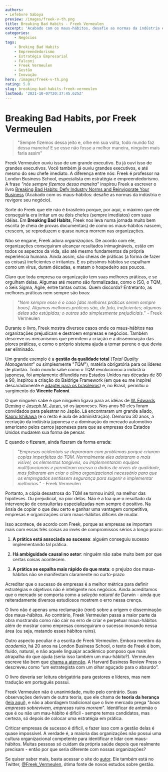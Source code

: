 ```yaml
---
authors:
- Lefebvre Saboya
preview: /images/freek-v-th.png
title: Breaking Bad Habits - Freek Vermeulen
excerpt: 'Acabado com os maus-hábitos, desafie as normas da indústria e revigore seu negócio'
categories:
    - Negócios
tags:
    - Breking Bad Habits
    - Empreendedorismo
    - Estratégia Empresarial
    - Falconi
    - Freek Vermeulen
    - Gestão
    - Inovação
hero: /images/freek-v-th.png
rating: 5.0
slug: breaking-bad-habits-freek-vermeulen
lastmod: '2021-10-07T20:37:45.625Z'
---
```

# Breaking Bad Habits, por Freek Vermeulen

> "Sempre fizemos dessa jeito e, olhe em sua volta, todo mundo faz dessa maneira! E se esse não fosse a melhor maneira, ninguém mais faria assim"

Freek Vermeulen ouviu isso de um grande executivo. Eu já ouvi isso de grandes executivos. Você também já ouviu grandes executivos, e até mesmo do seu chefe imediato. A diferença entre nós: Freek é professor na London Business School,  especialista em estratégia e empreendedorismo. A frase *"nós sempre fizemos dessa maneira"* inspirou Freek a escrever o livro [Breaking Bad Habits: Defy Industry Norms and Reinvigorate Your Business](https://www.amazon.com.br/Breaking-Bad-Habits-Practices-Business-ebook/dp/B07BRZ7LS3/) (Acabado com os maus-hábitos: desafie as normas da indústria e revigore seu negócio).

Sorte do Freek que ele não é brasileiro porque, por aqui, o máximo que ele conseguiria era irritar um ou dois chefes (sempre imediatos) com suas idéias. Em **Breaking Bad Habits**, Freek nos leva numa jornada muito bem escrita (e cheia de provas documentais) de como os maus-hábitos nascem, crescem, se reproduzem e quase nunca morrem nas organizações.

Não se engane, Freek adora *organizações*. De acordo com ele, organizações conseguiram alcançar resultados inimagináveis, estão em todos os aspectos da vida, são até mesmo fundamentos da própria experiência humana. Ainda assim, são cheias de práticas (a forma de fazer as coisas) ineficientes e irritantes. E os péssimos hábitos se espalham como um vírus, duram décadas, e matam o hospedeiro aos poucos.

Claro que toda empresa ou organização tem suas melhores práticas, e se orgulham delas. Algumas até mesmo são formalizadas, como o ISO, o TQM, o Seis Sigma, Agile, entre tantas outras. Quem discorda? Entretanto, as melhores práticas nem sempre são boas:

> "*Nem sempre esse é o caso [das melhores práticas serem sempre boas]. Algumas melhores práticas são, de fato, ineficientes; algumas delas são estúpidas; o outras são simplesmente prejudiciais.*" - Freek Vermeulen

Durante o livro, Freek mostra diversos casos onde os maus-hábitos nas organizações prejudicam e destroem empresas e negócios. Também descreve os mecanismos que permitem a criação e a disseminação das piores práticas, e como o próprio sistema ajuda a tornar perene o que devia ser eliminado.

Um grande exemplo é a **gestão da qualidade total** (*Total Quality Management*" ou simplesmente "*TQM*"), matéria obrigatória para os líderes de plantão. Todo mundo sabe como o TQM revolucionou a indústria japonesa, foi amplamente difundida nos Estados Unidos nas décadas de 80 e 90, inspirou a criação do Baldrige Framework (em que eu me inspirei descaradamente e [adaptei para os brasileiros](https://llsaboya.com/diagnostico-analise-empresa-made/)) e, no Brasil, permitiu o surgimento do **Vicente Falconi**. 

O que ninguém sabe é que ninguém ligava para as idéias de [W. Edwards Deming](https://pt.wikipedia.org/wiki/W._Edwards_Deming "W. Edwards Deming") e [Joseph M. Juran](https://pt.wikipedia.org/wiki/Joseph_M._Juran "Joseph M. Juran"), só os japoneses. Nos anos 50 eles foram convidados para palestrar no Japão. Lá encontraram um grande aliado, [Kaoru Ishikawa](https://en.wikipedia.org/wiki/Kaoru_Ishikawa) (e o resto é aula de administração). Demorou 30 anos, a recriação da indústria japonesa e a dominação do mercado automotivo americano pelos carros japoneses para que as empresas dos Estados Unidos mudarem sua forma de pensar. 

E quando o fizeram, ainda fizeram da forma errada:

> "*Empresas ocidentais se depararam com problemas porque criaram copias imperfeitas do TQM. Normalmente eles adotaram o mais visível, os elementos tangíveis, ou implementaram equipes multifuncionais e permitiram acesso a dados de níveis de qualidade, mas falharam em criar o clima organizacional necessário para que os empregados sentissem segurança para sugerir e implementar melhorias.*" - Freek Vermeulen

Portanto, a cópia desastrosa do TQM se tornou inútil, na melhor das hipóteses. Ou prejudicial, na pior delas. Não é a toa que o resultado da intervenção de consultorias especializadas nem sempre é positivo. Na ânsia de copiar o que deu certo e ganhar uma vantagem competitiva, empresas e organizações criam maus-hábitos difíceis de mudar. 

Isso acontece, de acordo com Freek, porque as empresas se importam mais com essas três coisas ao invés de compromissos sérios a longo prazo:

1. **A prática está associada ao sucesso**: alguém conseguiu sucesso implementando tal prática.

2. **Há ambiguidade causal no setor**: ninguém não sabe muito bem por que certas coisas acontecem.

3. **A prática se espalha mais rápido do que mata**: o prejuízo dos maus-hábitos não se manifestam claramente no curto-prazo

Acreditar que o sucesso de empresas é a melhor métrica para definir estratégias e objetivos não é inteligente nos negócios. Ainda acreditamos que o mercado se comporta como a *seleção natural* de Darwin - ainda que reiteradamente diversos estudiosos mostrem o erro nessa crença. 

O livro não é apenas uma reclamação (*rant*) sobre a origem e disseminação dos maus-hábitos. Ao contrário, Freek Vermeulen passa a maior parte da obra mostrando como não cair no erro de criar e perpetuar maus-hábitos além de mostrar como empresas conseguiram o sucesso inovando nessa área (ou seja, matando esses hábitos ruins).

Outro aspecto peculiar é a escrita de Freek Vermeulen. Embora membro da *academia*, há 20 anos na London Business School, o texto de Freek é bom, fluido, natural, e não aquele linguajar acadêmico pomposo que mais atrapalha do que ajuda (seria isso também um mau-hábito?). Vermeulen escreve tão bem que [chama a atenção](https://www.fromthedesk.org/10-questions-freek-vermeulen/). A Harvard Business Review Press o descreveu como “um estrategista com um olhar aguçado para o absurdo”.

O livro deveria ser leitura obrigatória para gestores e líderes, mas nem tradução em português possui.

Freek Vermeulen não é unanimidade, muito pelo contrário. Suas observações derivam de outra teoria, que ele chama de **teoria da herança** ([leia aqui](https://www.freekvermeulen.com/wp-content/uploads/2017/11/SMJ-print-edited.pdf)), e não a abordagem tradicional que o livre mercado prega "*boas empresas sobrevivem, empresas ruins morrem*". Identificar de antemão o que é ou não um mau-hábito é difícil - sempre temos candidatos, mas certeza, só depois de colocar uma estratégia em prática.

Criticar empresas de sucesso é difícil, e fazer isso com a gestão delas é quase impossível. A verdade é, a maioria das organizações não possui uma cultura organizacional competente para identificar e lidar com maus-hábitos. Muitas pessoas só cuidam da própria saúde depois que realmente precisam - então por que seria diferente com nossas organizações?



Se quiser saber mais, basta acessar o site do [autor](https://www.freekvermeulen.com/). Ele também está no Twitter, [@Freek_Vermeulen](https://twitter.com/Freek_Vermeulen), ótima fonte de novos estudos sobre gestão.
